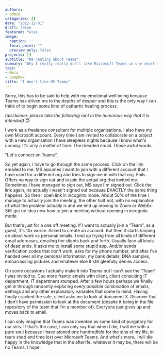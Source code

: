 ```yaml
---
authors:
- admin
categories: []
date: "2022-12-01"
draft: false
featured: false
image:
  caption: ''
  focal_point: ""
  preview_only: false
projects: []
subtitle: "Me ranting about Teams"
summary: "Why I really really don't like Microsoft Teams in one short rant :smile:"
tags:
- Meta
- Soapbox
title: "I don't like MS Teams"
---
```


Sorry, this has to be said to help with my emotional well being because Teams has driven me to the depths of despair and this is the only way I can think of to begin some kind of cathartic healing process.

*(disclaimer: please take the following rant in the humorous way that it is intended)* :innocent:

I work as a freelance consultant for multiple organisations. I also have my own Microsoft account. Every time I am invited to collaborate on a project  with a new organisation I have sleepless nights because I know what's coming. It's only a matter of time. The dreaded email. Those awful words. 

"Let's connect on Teams".

So yet again, I have to go through the same process. Click on the link emailed to me. MS assumes I want to join with a different account that I have used for a different org and tries to sign me in with that org. Fails. Offers no way to sign out and to join the actual org that invited me. Sometimes I have managed to sign out, MS says I'm signed out. Click the link again, no actually I wasn't signed out because EXACTLY the same thing happens. So then I open link in incognito mode. About 50% of the time I manage to actually join the meeting, the other half not, with no explanation of what the problem actually is and we end up moving to Zoom or WebEx. Still got no idea now how to join a meeting without opening in incognito mode.

But that's just for a one off meeting. If I want to actually join a "Team", as a guest, it's 10x worse. Asked to create an account. But then it starts harping on about work vs personal emails. I end up trying from all kinds of different email addresses, emailing the clients back and forth. Usually face all kinds of dead ends. It asks me to install some stupid app. And/or sends verification codes that don't work, asks for my phone number, and after I've handed over all my personal information, my bank details, DNA samples, embarrassing pictures and whatever else it still gleefully denies access.

On some occasions I actually make it into Teams but I can't see the "Team" I was invited to. Cue more frantic emails with client, client consulting IT department, IT department stumped. After a few hours perhaps we finally get in through randomly exploring every possible combination of emails, settings and any other explanatory variables that come to mind. Having finally cracked the safe, client asks me to look at document X. Discover that I don't have permission to look at the document (despite it being in the file repository of the team that I'm a member of). Everyone just gives up and moves back to email.

I can only imagine that Teams was invented as some kind of purgatory for our sins. If that's the case, I can only say that when I die, I will die with a pure soul because I have atoned one hundredfold for the sins of my life, in tears shed and time lost over Microsoft Teams. And what's more, I will die happy in the knowledge that in the afterlife, whatever it may be, there will be no Teams. I hope.
